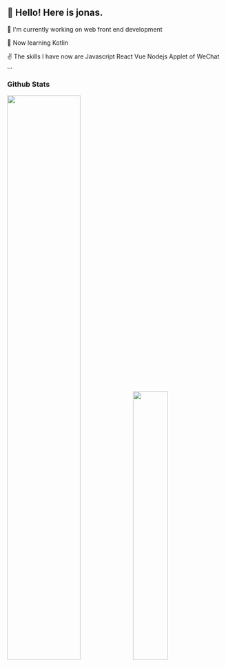 
## 👋 Hello! Here is jonas.

🔭 I'm currently working on web front end development

🌱 Now learning Kotlin

✌ The skills I have now are Javascript React Vue Nodejs Applet of WeChat ...
 

### Github Stats

<a href="https://github.com/wangzongming">
 <img src="https://github-readme-stats.vercel.app/api?username=wangzongming&show_icons=true&layout=compact&count_private=true&hide_title=true&theme=gruvbox" style="width: 58%; max-width: 58%; min-width: 58%;"><img src="https://github-readme-stats.vercel.app/api/top-langs/?username=wangzongming&layout=compact&count_private=true&theme=gruvbox&bg_color=red,blue" style="width: 40%; max-width: 40%; min-width: 40%;">
</a>
